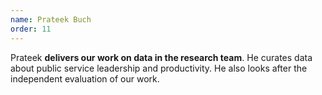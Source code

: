 ```yaml
---
name: Prateek Buch
order: 11
---
```


Prateek **delivers our work on data in the research team**. He curates data about public service leadership and productivity. He also looks after the independent evaluation of our work.
